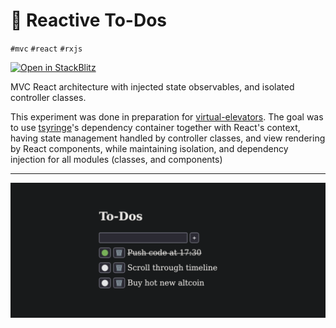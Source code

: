 # 📝 Reactive To-Dos

`#mvc` `#react` `#rxjs`

[![Open in StackBlitz](https://developer.stackblitz.com/img/open_in_stackblitz.svg)][demo]

[demo]: https://stackblitz.com/github/hd-o/coding-challenge?configPath=packages/reactive-todos&file=packages/reactive-todos/index.html&startScript=run:reactive-todos

MVC React architecture with injected state observables, and isolated controller classes.

This experiment was done in preparation for [virtual-elevators][virtual_elevators]. The goal was to use [tsyringe][tsyringe]'s dependency container together with React's context, having state management handled by controller classes, and view rendering by React components, while maintaining isolation, and dependency injection for all modules (classes, and components)

---

<p align="center">
  <img
    src="./.assets/screenshot.png?v=4"
  />
</p>

[tsyringe]: https://github.com/Microsoft/tsyringe

[virtual_elevators]: ../virtual-elevators/
